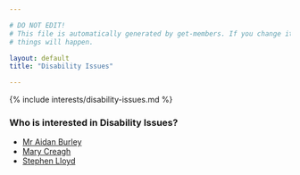 ```yaml
---

# DO NOT EDIT!
# This file is automatically generated by get-members. If you change it, bad
# things will happen.

layout: default
title: "Disability Issues"

---
```


{% include interests/disability-issues.md %}

### Who is interested in Disability Issues?


* [Mr Aidan Burley](../members/mr-aidan-burley.html)
* [Mary Creagh](../members/mary-creagh.html)
* [Stephen Lloyd](../members/stephen-lloyd.html)
